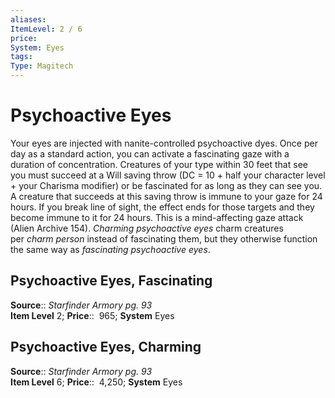 ```yaml
---
aliases: 
ItemLevel: 2 / 6
price:  
System: Eyes
tags: 
Type: Magitech
---
```


# Psychoactive Eyes

Your eyes are injected with nanite-controlled psychoactive dyes. Once per day as a standard action, you can activate a fascinating gaze with a duration of concentration. Creatures of your type within 30 feet that see you must succeed at a Will saving throw (DC = 10 + half your character level + your Charisma modifier) or be fascinated for as long as they can see you. A creature that succeeds at this saving throw is immune to your gaze for 24 hours. If you break line of sight, the effect ends for those targets and they become immune to it for 24 hours. This is a mind-affecting gaze attack (Alien Archive 154). _Charming psychoactive eyes_ charm creatures per _charm person_ instead of fascinating them, but they otherwise function the same way as _fascinating psychoactive eyes_.  

## Psychoactive Eyes, Fascinating

**Source**:: _Starfinder Armory pg. 93_  
**Item Level** 2;
**Price**::  965; **System** Eyes  
  

## Psychoactive Eyes, Charming

**Source**:: _Starfinder Armory pg. 93_  
**Item Level** 6;
**Price**::  4,250; **System** Eyes
